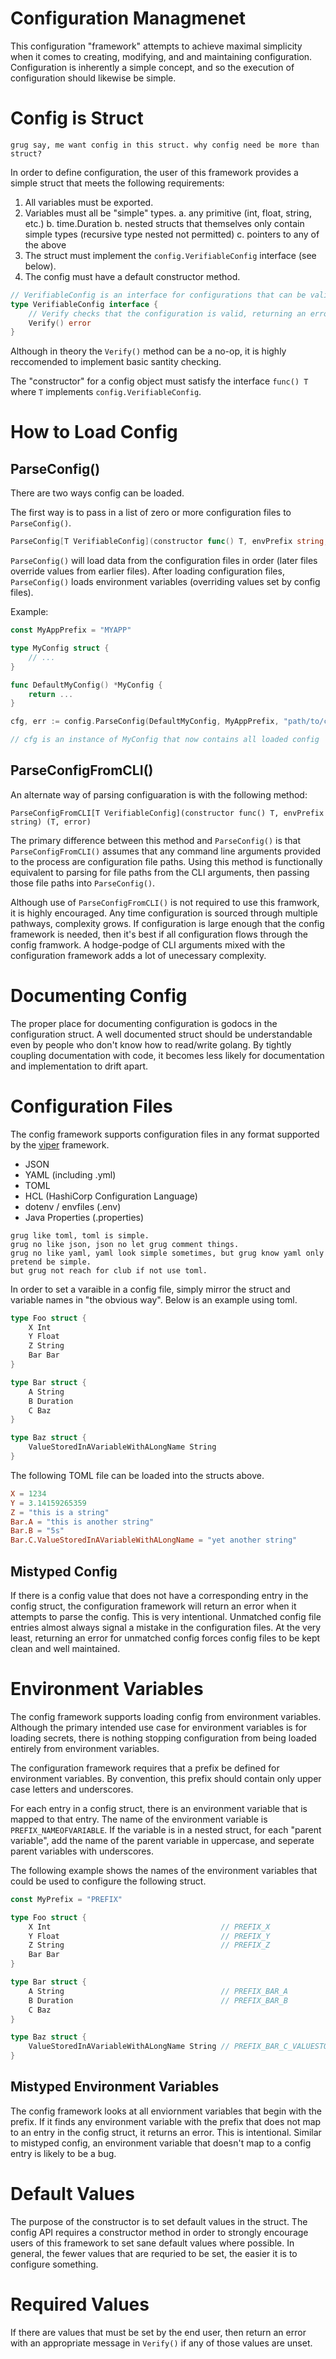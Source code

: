 # Configuration Managmenet

This configuration "framework" attempts to achieve maximal simplicity when it comes to creating, modifying, and
and maintaining configuration. Configuration is inherently a simple concept, and so the execution of configuration
should likewise be simple.

# Config is Struct

```
grug say, me want config in this struct. why config need be more than struct?
```

In order to define configuration, the user of this framework provides a simple struct that meets the following
requirements:

1. All variables must be exported.
2. Variables must all be "simple" types.
    a. any primitive (int, float, string, etc.)
    b. time.Duration
    b. nested structs that themselves only contain simple types (recursive type nested not permitted)
    c. pointers to any of the above
3. The struct must implement the `config.VerifiableConfig` interface (see below).
4. The config must have a default constructor method.


```go
// VerifiableConfig is an interface for configurations that can be validated.
type VerifiableConfig interface {
	// Verify checks that the configuration is valid, returning an error if it is not.
	Verify() error
}
```

Although in theory the `Verify()` method can be a no-op, it is highly reccomended to implement basic santity checking.

The "constructor" for a config object must satisfy the interface `func() T` where `T` 
implements `config.VerifiableConfig`.

# How to Load Config

## ParseConfig()

There are two ways config can be loaded.

The first way is to pass in a list of zero or more configuration files to `ParseConfig()`.

```go
ParseConfig[T VerifiableConfig](constructor func() T, envPrefix string, configPaths ...string) (T, error)
```

`ParseConfig()` will load data from the configuration files in order (later files override values from earlier files).
After loading configuration files, `ParseConfig()` loads environment variables (overriding values set by config files).

Example:

```go
const MyAppPrefix = "MYAPP"

type MyConfig struct {
    // ...
}

func DefaultMyConfig() *MyConfig {
    return ...
}

cfg, err := config.ParseConfig(DefaultMyConfig, MyAppPrefix, "path/to/config1.toml", ..., "path/to/configN.toml")

// cfg is an instance of MyConfig that now contains all loaded config
```

## ParseConfigFromCLI()

An alternate way of parsing configuaration is with the following method:

```
ParseConfigFromCLI[T VerifiableConfig](constructor func() T, envPrefix string) (T, error)
```

The primary difference between this method and `ParseConfig()` is that `ParseConfigFromCLI()` assumes that any
command line arguments provided to the process are configuration file paths. Using this method is functionally
equivalent to parsing for file paths from the CLI arguments, then passing those file paths into `ParseConfig()`.

Although use of `ParseConfigFromCLI()` is not required to use this framwork, it is highly encouraged. Any time
configuration is sourced through multiple pathways, complexity grows. If configuration is large enough that the
config framework is needed, then it's best if all configuration flows through the config framwork. A hodge-podge
of CLI arguments mixed with the configuration framework adds a lot of unecessary complexity.

# Documenting Config

The proper place for documenting configuration is godocs in the configuration struct. A well documented struct should 
be understandable even by people who don't know how to read/write golang. By tightly coupling documentation with code,
it becomes less likely for documentation and implementation to drift apart.

# Configuration Files

The config framework supports configuration files in any format supported by the 
[viper](https://github.com/spf13/viper) framework.


- JSON
- YAML (including .yml)
- TOML
- HCL (HashiCorp Configuration Language)
- dotenv / envfiles (.env)
- Java Properties (.properties)

```
grug like toml, toml is simple. 
grug no like json, json no let grug comment things. 
grug no like yaml, yaml look simple sometimes, but grug know yaml only pretend be simple.
but grug not reach for club if not use toml.
```

In order to set a varaible in a config file, simply mirror the struct and variable names in "the obvious way".
Below is an example using toml.

```go
type Foo struct {
    X Int
    Y Float
    Z String
    Bar Bar
}

type Bar struct {
    A String
    B Duration
    C Baz
}

type Baz struct {
    ValueStoredInAVariableWithALongName String
}
```

The following TOML file can be loaded into the structs above.

```toml
X = 1234
Y = 3.14159265359
Z = "this is a string"
Bar.A = "this is another string"
Bar.B = "5s"
Bar.C.ValueStoredInAVariableWithALongName = "yet another string"
```

## Mistyped Config

If there is a config value that does not have a corresponding entry in the config struct, the configuration framework
will return an error when it attempts to parse the config. This is very intentional. Unmatched config file entries
almost always signal a mistake in the configuration files. At the very least, returning an error for unmatched config
forces config files to be kept clean and well maintained.

# Environment Variables

The config framework supports loading config from environment variables. Although the primary intended use case for
environment variables is for loading secrets, there is nothing stopping configuration from being loaded entirely
from environment variables.

The configuration framework requires that a prefix be defined for environment variables. By convention, this prefix
should contain only upper case letters and underscores.

For each entry in a config struct, there is an environment variable that is mapped to that entry. The name of the
environment variable is `PREFIX_NAMEOFVARIABLE`. If the variable is in a nested struct, for each "parent variable",
add the name of the parent variable in uppercase, and seperate parent variables with underscores. 

The following example shows the names of the environment variables that could be used to configure the following
struct.

```go
const MyPrefix = "PREFIX"

type Foo struct {
    X Int                                      // PREFIX_X
    Y Float                                    // PREFIX_Y
    Z String                                   // PREFIX_Z
    Bar Bar
}

type Bar struct {
    A String                                   // PREFIX_BAR_A
    B Duration                                 // PREFIX_BAR_B
    C Baz
}

type Baz struct {
    ValueStoredInAVariableWithALongName String // PREFIX_BAR_C_VALUESTOREDINAVARIABLEWITHALONGNAME
}
```

## Mistyped Environment Variables

The config framework looks at all enviornment variables that begin with the prefix. If it finds any environment
variable with the prefix that does not map to an entry in the config struct, it returns an error. This is intentional.
Similar to mistyped config, an environment variable that doesn't map to a config entry is likely to be a bug.

# Default Values

The purpose of the constructor is to set default values in the struct. The config API requires a constructor method
in order to strongly encourage users of this framework to set sane default values where possible. In general,
the fewer values that are requried to be set, the easier it is to configure something.

# Required Values

If there are values that must be set by the end user, then return an error with an appropriate message in `Verify()` 
if any of those values are unset.